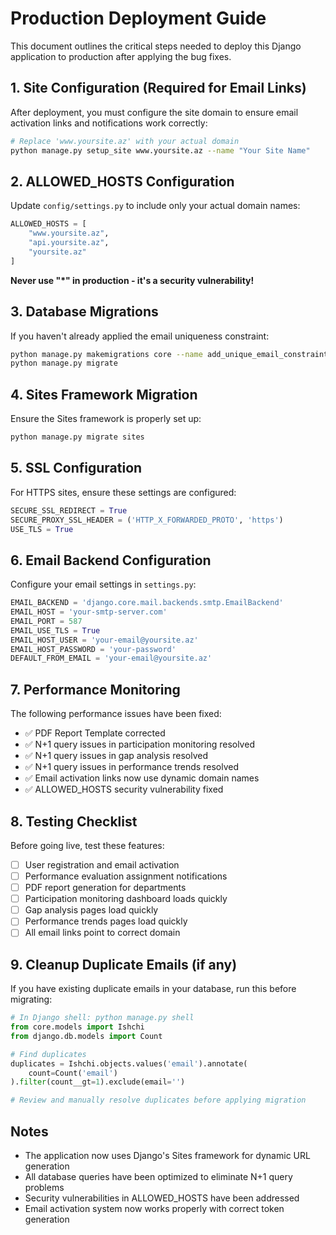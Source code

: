 # Production Deployment Guide

This document outlines the critical steps needed to deploy this Django application to production after applying the bug fixes.

## 1. Site Configuration (Required for Email Links)

After deployment, you must configure the site domain to ensure email activation links and notifications work correctly:

```bash
# Replace 'www.yoursite.az' with your actual domain
python manage.py setup_site www.yoursite.az --name "Your Site Name"
```

## 2. ALLOWED_HOSTS Configuration

Update `config/settings.py` to include only your actual domain names:

```python
ALLOWED_HOSTS = [
    "www.yoursite.az",
    "api.yoursite.az", 
    "yoursite.az"
]
```

**Never use "*" in production - it's a security vulnerability!**

## 3. Database Migrations

If you haven't already applied the email uniqueness constraint:

```bash
python manage.py makemigrations core --name add_unique_email_constraint
python manage.py migrate
```

## 4. Sites Framework Migration

Ensure the Sites framework is properly set up:

```bash
python manage.py migrate sites
```

## 5. SSL Configuration

For HTTPS sites, ensure these settings are configured:

```python
SECURE_SSL_REDIRECT = True
SECURE_PROXY_SSL_HEADER = ('HTTP_X_FORWARDED_PROTO', 'https')
USE_TLS = True
```

## 6. Email Backend Configuration

Configure your email settings in `settings.py`:

```python
EMAIL_BACKEND = 'django.core.mail.backends.smtp.EmailBackend'
EMAIL_HOST = 'your-smtp-server.com'
EMAIL_PORT = 587
EMAIL_USE_TLS = True
EMAIL_HOST_USER = 'your-email@yoursite.az'
EMAIL_HOST_PASSWORD = 'your-password'
DEFAULT_FROM_EMAIL = 'your-email@yoursite.az'
```

## 7. Performance Monitoring

The following performance issues have been fixed:
- ✅ PDF Report Template corrected
- ✅ N+1 query issues in participation monitoring resolved
- ✅ N+1 query issues in gap analysis resolved  
- ✅ N+1 query issues in performance trends resolved
- ✅ Email activation links now use dynamic domain names
- ✅ ALLOWED_HOSTS security vulnerability fixed

## 8. Testing Checklist

Before going live, test these features:

- [ ] User registration and email activation
- [ ] Performance evaluation assignment notifications
- [ ] PDF report generation for departments
- [ ] Participation monitoring dashboard loads quickly
- [ ] Gap analysis pages load quickly
- [ ] Performance trends pages load quickly
- [ ] All email links point to correct domain

## 9. Cleanup Duplicate Emails (if any)

If you have existing duplicate emails in your database, run this before migrating:

```python
# In Django shell: python manage.py shell
from core.models import Ishchi
from django.db.models import Count

# Find duplicates
duplicates = Ishchi.objects.values('email').annotate(
    count=Count('email')
).filter(count__gt=1).exclude(email='')

# Review and manually resolve duplicates before applying migration
```

## Notes

- The application now uses Django's Sites framework for dynamic URL generation
- All database queries have been optimized to eliminate N+1 query problems
- Security vulnerabilities in ALLOWED_HOSTS have been addressed
- Email activation system now works properly with correct token generation